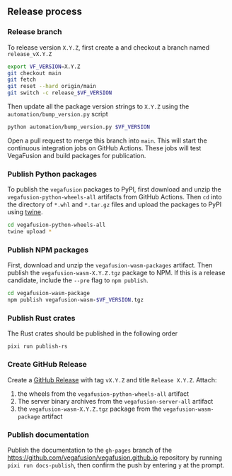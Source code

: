 ## Release process

### Release branch
To release version `X.Y.Z`, first create a and checkout a branch named `release_vX.Y.Z`

```bash
export VF_VERSION=X.Y.Z
git checkout main
git fetch
git reset --hard origin/main
git switch -c release_$VF_VERSION
```

Then update all the package version strings to `X.Y.Z` using the `automation/bump_version.py` script

```bash
python automation/bump_version.py $VF_VERSION
```

Open a pull request to merge this branch into `main`.  This will start the continuous integration jobs on GitHub Actions. These jobs will test VegaFusion and build packages for publication.

### Publish Python packages
To publish the `vegafusion` packages to PyPI, first download and unzip the `vegafusion-python-wheels-all` artifacts from GitHub Actions. Then `cd` into the directory of `*.whl` and `*.tar.gz` files and upload the packages to PyPI using [twine](https://pypi.org/project/twine/).

```bash
cd vegafusion-python-wheels-all
twine upload *
```

### Publish NPM packages
First, download and unzip the `vegafusion-wasm-packages` artifact. Then publish the `vegafusion-wasm-X.Y.Z.tgz` package to NPM.  If this is a release candidate, include the `--pre` flag to `npm publish`.

```bash
cd vegafusion-wasm-package
npm publish vegafusion-wasm-$VF_VERSION.tgz
```

### Publish Rust crates
The Rust crates should be published in the following order

```
pixi run publish-rs
```

### Create GitHub Release
Create a [GitHub Release](https://github.com/vega/vegafusion/releases) with tag `vX.Y.Z` and title `Release X.Y.Z`. Attach:
 1. the wheels from the `vegafusion-python-wheels-all` artifact
 2. The server binary archives from the `vegafusion-server-all` artifact
 2. the `vegafusion-wasm-X.Y.Z.tgz` package from the `vegafusion-wasm-package` artifact

### Publish documentation
Publish the documentation to the `gh-pages` branch of the https://github.com/vegafusion/vegafusion.github.io repository by running `pixi run docs-publish`, then confirm the push by entering `y` at the prompt.
